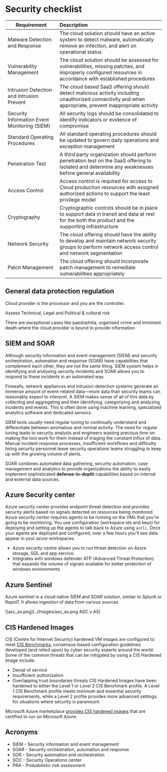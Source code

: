 # Security checklist

| Requirement                                  | Description                               |
| ---------------------------------------------|:------------------------------------------|
| Malware Detection and Response               | The cloud solution should have an active system to detect malware, automatically remove an infection, and alert on operational status	|
| Vulnerability Management                     | The cloud solution should be assessed for vulnerabilities, missing patches, and improperly configured resources in accordance with established procedures |
| Intrusion Detection and Intrusion Prevent    | The cloud based SaaS offering should detect malicious activity including unauthorized connectivity and when appropriate, prevent inappropriate activity	 |
| Security Information Event Monitoring (SIEM) | All security logs should be consolidated to identify indicators or evidence of compromise |
| Standard Operating Procedures                | All standard operating procedures should be updated to govern daily operations and exception management	|
| Penetration Test                             | A third party organization should perform penetration test on the SaaS offering to isolated and determine any weaknesses before general availability |
| Access Control                               | Access control is required for access to Cloud production resources with assigned authorized actions to support the least privilege model |
| Cryptography                                 | Cryptographic controls should be in place to support data in transit and data at rest for the both the product and the supporting infrastructure |
| Network Security                             | The cloud offering should have the ability to develop and maintain network security groups to perform network access control and network segmentation |
| Patch Management                             | The cloud offering should incorporate patch management to remediate vulnerabilities appropriately |


## General data protection regulation

Cloud provider is the processor and you are the controller.

Assess Technical, Legal and Political & cultural risk

There are exceptional cases like paedophilia, organised crime and imminent death where the cloud provider is bound to provide information


## SIEM and SOAR

Although security information and event management (SIEM) and security orchestration, automation and response (SOAR) have capabilities that complement each other, they are not the same thing. SIEM system helps in identifying and analysing security incidents and SOAR allows you to respond to these incidents in an automated way.

Firewalls, network appliances and intrusion detection systems generate an immense amount of event-related data—more data than security teams can reasonably expect to interpret. A SIEM makes sense of all of this data by collecting and aggregating and then identifying, categorizing and analyzing incidents and events. This is often done using machine learning, specialized analytics software and dedicated sensors. 

SIEM tools usually need regular tuning to continually understand and differentiate between anomalous and normal activity. The need for regular tuning leads to security analysts and engineers wasting precious time on making the tool work for them instead of triaging the constant influx of data. Manual incident response processes, insufficient workflows and difficulty hiring security personnel leave security operations teams struggling to keep up with the growing volume of alerts. 

SOAR combines automated data gathering, security automation, case management and analytics to provide organizations the ability to easily implement sophisticated **defense-in-depth** capabilities based on internal and external data sources.

## Azure Security center

Azure security center provides endpoint threat detection and provides security alerts based on signals detected on resources being monitored. Azure security center requires agents to be running on the VMs that you're going to be monitoring. You use configuration (workspace ids and keys) for deploying and setting up the agents to talk back to Azure using `azcli`. Once your agents are deployed and configured, over a few hours you'll see data appear in your azure workspaces.

* Azure security centre allows you to run threat detection on Azure storage, SQL and app service. 
* Integrates with windows defender ATP (Advanced Threat Protection) that expands the volume of signals available for better protection of windows environments

## Azure Sentinel

Azure sentinel is a cloud native SIEM and SOAR solution, similar to Splunk or Rapid7. It allows ingestion of data from various sources

![asc_as.png](../Images/asc_as.png ASC v AS)

## CIS Hardened Images

CIS (Centre for Internet Security) hardened VM images are configured to meet [CIS Benchmarks](https://www.cisecurity.org/cis-benchmarks/), consensus-based configuration guidelines developed (and relied upon) by cyber security experts around the world. Some of the common threats that can be mitigated by using a CIS Hardened Image include:

* Denial of service
* Insufficient authorization
* Overlapping trust boundaries threats
CIS Hardened Images have been hardened to either the Level 1 or Level 2 CIS Benchmark profile. A Level 1 CIS Benchmark profile meets minimum and essential security requirements, while a Level 2 profile provides more advanced settings for situations where security is paramount.

Microsoft Azure marketplace [provides CIS hardened images](https://www.cisecurity.org/blog/cis-hardened-images-now-in-microsoft-azure-marketplace/) that are certified to run on Microsoft Azure.

## Acronyms

* SIEM - Security information and event management 
* SOAR - Security orchestration, automation and response
* SOR - Security automation and orchestration
* SOC - Security Operations center
* PRA - Probabilistic risk assessment

